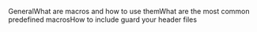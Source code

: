 GeneralWhat are macros and how to use themWhat are the most common predefined macrosHow to include guard your header files
